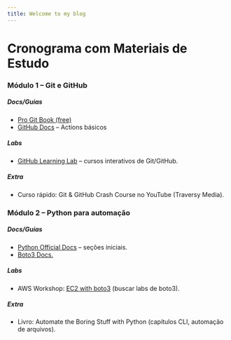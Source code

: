 ```yaml
---
title: Welcome to my blog
---
```


# Cronograma com Materiais de Estudo

### Módulo 1 – Git e GitHub

##### Docs/Guias
* [Pro Git Book (free)](https://git-scm.com/book/en/v2)
* [GitHub Docs](https://docs.github.com/en) – Actions básicos

##### Labs
* [GitHub Learning Lab](https://skills.github.com/) – cursos interativos de Git/GitHub.

##### Extra
* Curso rápido: Git & GitHub Crash Course no YouTube (Traversy Media).

### Módulo 2 – Python para automação

##### Docs/Guias
* [Python Official Docs](https://docs.python.org/3/tutorial/) – seções iniciais.
* [Boto3 Docs.](https://boto3.amazonaws.com/v1/documentation/api/latest/index.html)

##### Labs
* AWS Workshop: [EC2 with boto3](https://catalog.workshops.aws/) (buscar labs de boto3).

##### Extra
* Livro: Automate the Boring Stuff with Python (capítulos CLI, automação de arquivos).
